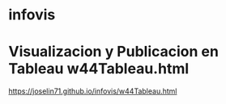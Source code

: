 # infovis
# Visualizacion y Publicacion en Tableau w44Tableau.html
https://joselin71.github.io/infovis/w44Tableau.html
